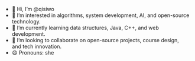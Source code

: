 - 👋 Hi, I’m @qisiwo
- 👀 I’m interested in algorithms, system development, AI, and open-source technology.
- 🌱 I’m currently learning data structures, Java, C++, and web development.
- 💞️ I’m looking to collaborate on open-source projects, course design, and tech innovation.
- 😄 Pronouns: she

<!---
qisiwo/qisiwo is a ✨ special ✨ repository because its `README.md` (this file) appears on your GitHub profile.
You can click the Preview link to take a look at your changes.
--->
